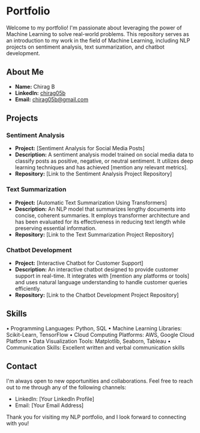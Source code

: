 # Portfolio

Welcome to my portfolio! I'm passionate about leveraging the power of Machine Learning to solve real-world problems. This repository serves as an introduction to my work in the field of Machine Learning, including NLP projects on sentiment analysis, text summarization, and chatbot development.

## About Me

- **Name:** Chirag B
- **LinkedIn:** [chirag05b](https://www.linkedin.com/in/chirag05b/)
- **Email:** chirag05b@gmail.com

## Projects

### Sentiment Analysis

- **Project:** [Sentiment Analysis for Social Media Posts]
- **Description:** A sentiment analysis model trained on social media data to classify posts as positive, negative, or neutral sentiment. It utilizes deep learning techniques and has achieved [mention any relevant metrics].
- **Repository:** [Link to the Sentiment Analysis Project Repository]

### Text Summarization

- **Project:** [Automatic Text Summarization Using Transformers]
- **Description:** An NLP model that summarizes lengthy documents into concise, coherent summaries. It employs transformer architecture and has been evaluated for its effectiveness in reducing text length while preserving essential information.
- **Repository:** [Link to the Text Summarization Project Repository]

### Chatbot Development

- **Project:** [Interactive Chatbot for Customer Support]
- **Description:** An interactive chatbot designed to provide customer support in real-time. It integrates with [mention any platforms or tools] and uses natural language understanding to handle customer queries efficiently.
- **Repository:** [Link to the Chatbot Development Project Repository]

## Skills

• Programming Languages: Python, SQL
• Machine Learning Libraries: Scikit-Learn, TensorFlow
• Cloud Computing Platforms: AWS, Google Cloud Platform
• Data Visualization Tools: Matplotlib, Seaborn, Tableau
• Communication Skills: Excellent written and verbal communication skills

## Contact

I'm always open to new opportunities and collaborations. Feel free to reach out to me through any of the following channels:

- LinkedIn: [Your LinkedIn Profile]
- Email: [Your Email Address]

Thank you for visiting my NLP portfolio, and I look forward to connecting with you!
